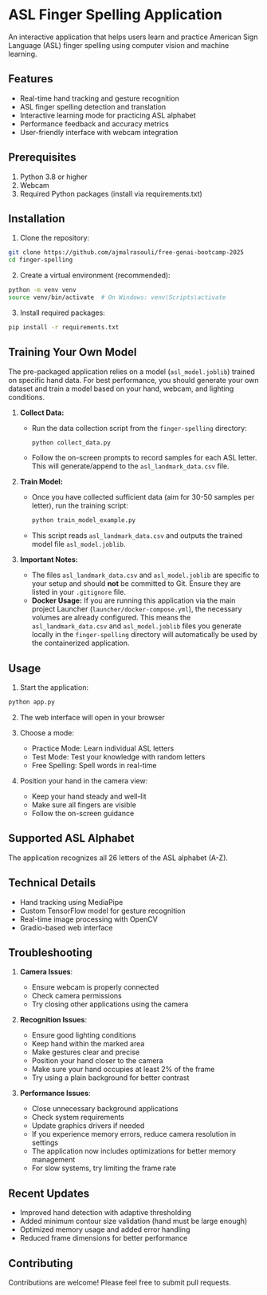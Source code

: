 # ASL Finger Spelling Application

An interactive application that helps users learn and practice American Sign Language (ASL) finger spelling using computer vision and machine learning.

## Features

- Real-time hand tracking and gesture recognition
- ASL finger spelling detection and translation
- Interactive learning mode for practicing ASL alphabet
- Performance feedback and accuracy metrics
- User-friendly interface with webcam integration

## Prerequisites

1. Python 3.8 or higher
2. Webcam
3. Required Python packages (install via requirements.txt)

## Installation

1. Clone the repository:
```bash
git clone https://github.com/ajmalrasouli/free-genai-bootcamp-2025
cd finger-spelling
```

2. Create a virtual environment (recommended):
```bash
python -m venv venv
source venv/bin/activate  # On Windows: venv\Scripts\activate
```

3. Install required packages:
```bash
pip install -r requirements.txt
```

## Training Your Own Model

The pre-packaged application relies on a model (`asl_model.joblib`) trained on specific hand data. For best performance, you should generate your own dataset and train a model based on your hand, webcam, and lighting conditions.

1.  **Collect Data:**
    *   Run the data collection script from the `finger-spelling` directory:
        ```bash
        python collect_data.py
        ```
    *   Follow the on-screen prompts to record samples for each ASL letter. This will generate/append to the `asl_landmark_data.csv` file.

2.  **Train Model:**
    *   Once you have collected sufficient data (aim for 30-50 samples per letter), run the training script:
        ```bash
        python train_model_example.py
        ```
    *   This script reads `asl_landmark_data.csv` and outputs the trained model file `asl_model.joblib`.

3.  **Important Notes:**
    *   The files `asl_landmark_data.csv` and `asl_model.joblib` are specific to your setup and should **not** be committed to Git. Ensure they are listed in your `.gitignore` file.
    *   **Docker Usage:** If you are running this application via the main project Launcher (`launcher/docker-compose.yml`), the necessary volumes are already configured. This means the `asl_landmark_data.csv` and `asl_model.joblib` files you generate locally in the `finger-spelling` directory will automatically be used by the containerized application.

## Usage

1. Start the application:
```bash
python app.py
```

2. The web interface will open in your browser

3. Choose a mode:
   - Practice Mode: Learn individual ASL letters
   - Test Mode: Test your knowledge with random letters
   - Free Spelling: Spell words in real-time

4. Position your hand in the camera view:
   - Keep your hand steady and well-lit
   - Make sure all fingers are visible
   - Follow the on-screen guidance

## Supported ASL Alphabet

The application recognizes all 26 letters of the ASL alphabet (A-Z).

## Technical Details

- Hand tracking using MediaPipe
- Custom TensorFlow model for gesture recognition
- Real-time image processing with OpenCV
- Gradio-based web interface

## Troubleshooting

1. **Camera Issues**:
   - Ensure webcam is properly connected
   - Check camera permissions
   - Try closing other applications using the camera

2. **Recognition Issues**:
   - Ensure good lighting conditions
   - Keep hand within the marked area
   - Make gestures clear and precise
   - Position your hand closer to the camera
   - Make sure your hand occupies at least 2% of the frame
   - Try using a plain background for better contrast

3. **Performance Issues**:
   - Close unnecessary background applications
   - Check system requirements
   - Update graphics drivers if needed
   - If you experience memory errors, reduce camera resolution in settings
   - The application now includes optimizations for better memory management
   - For slow systems, try limiting the frame rate

## Recent Updates

- Improved hand detection with adaptive thresholding
- Added minimum contour size validation (hand must be large enough)
- Optimized memory usage and added error handling
- Reduced frame dimensions for better performance

## Contributing

Contributions are welcome! Please feel free to submit pull requests.

